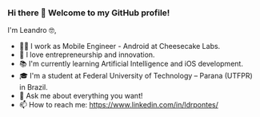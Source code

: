 ### Hi there 👋 Welcome to my GitHub profile!

I'm Leandro 🤓,

- 👨‍💻 I work as Mobile Engineer - Android at Cheesecake Labs.
- 🙌 I love entrepreneurship and innovation.
- 📚 I'm currently learning Artificial Intelligence and iOS development.
- 🎓 I'm a student at Federal University of Technology – Parana (UTFPR) in Brazil.
- 💬 Ask me about everything you want!
- 📫 How to reach me: https://www.linkedin.com/in/ldrpontes/
